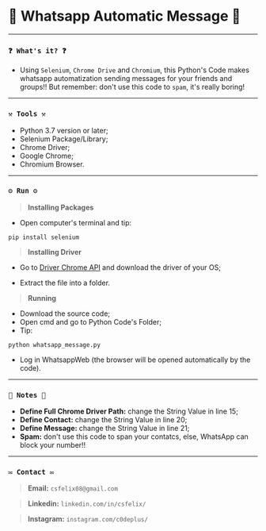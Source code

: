# 🌟 Whatsapp Automatic Message 🌟

----
### `❓ What's it? ❓`

* Using `Selenium`, `Chrome Drive` and `Chromium`, this Python's Code makes whatsapp automatization sending messages for your friends and groups!! But remember: don't use this code to `spam`, it's really boring!

----
### `⚒️ Tools ⚒️`

* Python 3.7 version or later;
* Selenium Package/Library;
* Chrome Driver;
* Google Chrome;
* Chromium Browser.

----
### `⚙️ Run ⚙️`

> **Installing Packages**

* Open computer's terminal and tip:

```
pip install selenium
```

> **Installing Driver**

* Go to [Driver Chrome API](https://chromedriver.storage.googleapis.com/index.html?path=2.36/) and download the driver of your OS;

* Extract the file into a folder.

> **Running**

* Download the source code;
* Open cmd and go to Python Code's Folder;
* Tip:

```
python whatsapp_message.py
```

* Log in WhatsappWeb (the browser will be opened automatically by the code).

----
### `📝 Notes 📝`

* **Define Full Chrome Driver Path:** change the String Value in line 15;
* **Define Contact:** change the String Value in line 20;
* **Define Message:** change the String Value in line 21;
* **Spam:** don't use this code to span your contatcs, else, WhatsApp can block your number!!

----
### `✉️ Contact ✉️`

> **Email:** `csfelix08@gmail.com`

> **Linkedin:** `linkedin.com/in/csfelix/`

> **Instagram:** `instagram.com/c0deplus/`
